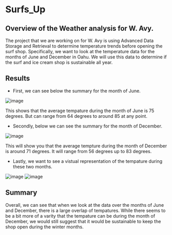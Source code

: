# Surfs_Up

## Overview of the Weather analysis for W. Avy.
The project that we are working on for W. Avy is using Advanced Data Storage and Retrieval to determine temperature trends before opening the surf shop. Specifically, we want to look at the temperature data for the months of June and December in Oahu. We will use this data to determine if the surf and ice cream shop is sustainable all year. 

## Results
- First, we can see below the summary for the month of June.
 
![image](https://user-images.githubusercontent.com/96198468/155898300-1c7354d2-48ca-4e28-8955-ffed71248b2b.png)

This shows that the average tempature during the month of June is 75 degrees. But can range from 64 degrees to around 85 at any point. 
- Secondly, below we can see the summary for the month of December. 

![image](https://user-images.githubusercontent.com/96198468/155898389-9ed85056-a9cb-41cb-b7bf-8c26e9c39443.png)

This will show you that the average tempture during the month of December is around 71 degrees. It will range from 56 degrees up to 83 degrees. 

- Lastly, we want to see a vistual representation of the tempature during these two months.

![image](https://user-images.githubusercontent.com/96198468/155898527-c05d4d3e-3161-4394-abdc-d313a1293c73.png)
![image](https://user-images.githubusercontent.com/96198468/155898538-59d44ebf-4f32-4785-95b3-2d7d3ee87415.png)

## Summary
Overall, we can see that when we look at the data over the months of June and December, there is a large overlap of tempatures. While there seems to be a bit more of a varity that the tempature can be during the month of December, we would still suggest that it would be sustainable to keep the shop open during the winter months. 
